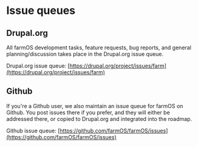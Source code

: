 # Issue queues

## Drupal.org

All farmOS development tasks, feature requests, bug reports, and general
planning/discussion takes place in the Drupal.org issue queue.

Drupal.org issue queue: [https://drupal.org/project/issues/farm](https://drupal.org/project/issues/farm)

## Github

If you're a Github user, we also maintain an issue queue for farmOS on Github.
You post issues there if you prefer, and they will either be addressed there,
or copied to Drupal.org and integrated into the roadmap.

Github issue queue: [https://github.com/farmOS/farmOS/issues](https://github.com/farmOS/farmOS/issues)


